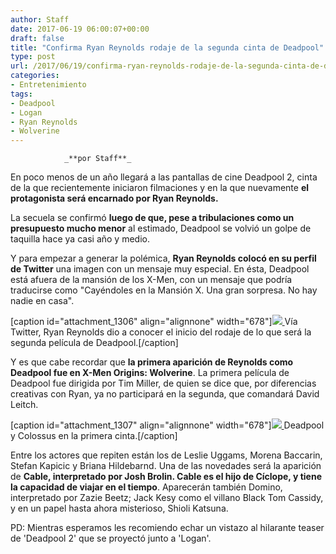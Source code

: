 ```yaml
---
author: Staff
date: 2017-06-19 06:00:07+00:00
draft: false
title: "Confirma Ryan Reynolds rodaje de la segunda cinta de Deadpool"
type: post
url: /2017/06/19/confirma-ryan-reynolds-rodaje-de-la-segunda-cinta-de-deadpool/
categories:
- Entretenimiento
tags:
- Deadpool
- Logan
- Ryan Reynolds
- Wolverine
---
```



				_**por Staff**_

En poco menos de un año llegará a las pantallas de cine Deadpool 2, cinta de la que recientemente iniciaron filmaciones y en la que nuevamente **el protagonista será encarnado por Ryan Reynolds.**

La secuela se confirmó **luego de que, pese a tribulaciones como un presupuesto mucho menor** al estimado, Deadpool se volvió un golpe de taquilla hace ya casi año y medio.

Y para empezar a generar la polémica, **Ryan Reynolds colocó en su perfil de Twitter** una imagen con un mensaje muy especial. En ésta, Deadpool está afuera de la mansión de los X-Men, con un mensaje que podría traducirse como "Cayéndoles en la Mansión X. Una gran sorpresa. No hay nadie en casa".

[caption id="attachment_1306" align="alignnone" width="678"][![](/uploads/2017/06/DeadpoolFoto1.jpg)
](/uploads/2017/06/DeadpoolFoto1.jpg) Vía Twitter, Ryan Reynolds dio a conocer el inicio del rodaje de lo que será la segunda película de Deadpool.[/caption]

Y es que cabe recordar que **la primera aparición de Reynolds como Deadpool fue en X-Men Origins: Wolverine**. La primera película de Deadpool fue dirigida por Tim Miller, de quien se dice que, por diferencias creativas con Ryan, ya no participará en la segunda, que comandará David Leitch.

[caption id="attachment_1307" align="alignnone" width="678"][![](/uploads/2017/06/DeadpoolYColossus.jpg)
](/uploads/2017/06/DeadpoolYColossus.jpg) Deadpool y Colossus en la primera cinta.[/caption]

Entre los actores que repiten están los de Leslie Uggams, Morena Baccarin, Stefan Kapicic y Briana Hildebarnd. Una de las novedades será la aparición de **Cable, interpretado por Josh Brolin. Cable es el hijo de Cíclope, y tiene la capacidad de viajar en el tiempo**. Aparecerán también Domino, interpretado por Zazie Beetz; Jack Kesy como el villano Black Tom Cassidy, y en un papel hasta ahora misterioso, Shioli Katsuna.

PD: Mientras esperamos les recomiendo echar un vistazo al hilarante teaser de 'Deadpool 2' que se proyectó junto a 'Logan'.

		
